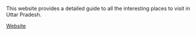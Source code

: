 This website provides a detailed guide to all the interesting places to visit in Uttar Pradesh.

[Website](https://ysshubham.github.io/MeraUP/website.html)
